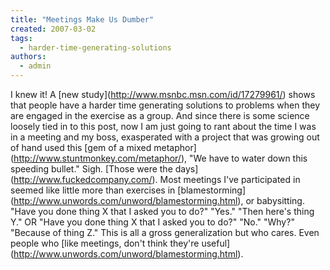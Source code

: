 ```yaml
---
title: "Meetings Make Us Dumber"
created: 2007-03-02
tags: 
  - harder-time-generating-solutions
authors: 
  - admin
---
```


I knew it! A \[new study\](http://www.msnbc.msn.com/id/17279961/) shows that people have a harder time generating solutions to problems when they are engaged in the exercise as a group. And since there is some science loosely tied in to this post, now I am just going to rant about the time I was in a meeting and my boss, exasperated with a project that was growing out of hand used this \[gem of a mixed metaphor\](http://www.stuntmonkey.com/metaphor/), "We have to water down this speeding bullet." Sigh. \[Those were the days\](http://www.fuckedcompany.com/). Most meetings I've participated in seemed like little more than exercises in \[blamestorming\](http://www.unwords.com/unword/blamestorming.html), or babysitting. "Have you done thing X that I asked you to do?" "Yes." "Then here's thing Y." OR "Have you done thing X that I asked you to do?" "No." "Why?" "Because of thing Z." This is all a gross generalization but who cares. Even people who \[like meetings, don't think they're useful\](http://www.unwords.com/unword/blamestorming.html).
